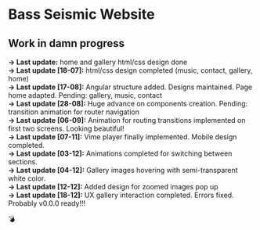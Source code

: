 # Bass Seismic Website

## Work in damn progress

**-> Last update:** home and gallery html/css design done  
**-> Last update [18-07]:** html/css design completed (music, contact, gallery, home)  
**-> Last update [17-08]:** Angular structure added. Designs maintained. Page home adapted. Pending: gallery, music, contact  
**-> Last update [28-08]:** Huge advance on components creation. Pending: transition animation for router navigation  
**-> Last update [06-09]:** Animation for routing transitions implemented on first two screens. Looking beautiful!  
**-> Last update [07-11]:** Vime player finally implemented. Mobile design completed.  
**-> Last update [03-12]:** Animations completed for switching between sections.  
**-> Last update [04-12]:** Gallery images hovering with semi-transparent white color.  
**-> Last update [12-12]:** Added design for zoomed images pop up  
**-> Last update [18-12]:** UX gallery interaction completed. Errors fixed. Probably v0.0.0 ready!!!  

💣
